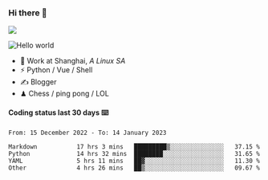 ### Hi there 👋
![](https://komarev.com/ghpvc/?username=Xuhandsome)


<img src="https://github-readme-stats.vercel.app/api?username=XuHandsome&show_icons=true&theme=merko" alt="Hello world">

<br/>

- 🍻  Work at Shanghai, _A Linux SA_
- ⚡  Python / Vue / Shell
- ✍️  Blogger
- ♟  Chess / ping pong / LOL

#### Coding status last 30 days ⌨️

<!--START_SECTION:waka-->

```text
From: 15 December 2022 - To: 14 January 2023

Markdown           17 hrs 3 mins   █████████▒░░░░░░░░░░░░░░░   37.15 %
Python             14 hrs 32 mins  ████████░░░░░░░░░░░░░░░░░   31.65 %
YAML               5 hrs 11 mins   ██▓░░░░░░░░░░░░░░░░░░░░░░   11.30 %
Other              4 hrs 26 mins   ██▒░░░░░░░░░░░░░░░░░░░░░░   09.67 %
```

<!--END_SECTION:waka-->
